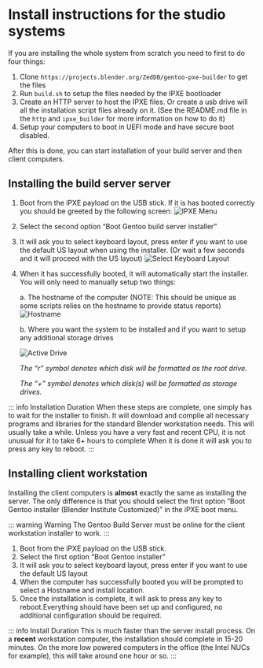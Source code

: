 # Install instructions for the studio systems



If you are installing the whole system from scratch you need to first to do four things:
1. Clone `https://projects.blender.org/ZedDB/gentoo-pxe-builder` to get the files
2. Run `build.sh` to setup the files needed by the IPXE bootloader
3. Create an HTTP server to host the IPXE files. Or create a usb drive will all the installation script files already on it.
    (See the README.md file in the `http` and `ipxe_builder` for more information on how to do it)
4. Setup your computers to boot in UEFI mode and have secure boot disabled.

After this is done, you can start installation of your build server and then client computers.

## Installing the build server server

1. Boot from the iPXE payload on the USB stick. If it is has booted correctly you should be greeted by the following screen:
![IPXE Menu](/media/td-guide/server/gentoo_server_ipxe.png)    
    
2. Select the second option “Boot Gentoo build server installer”
3. It will ask you to select keyboard layout, press enter if you want to use the default US layout when using the installer. (Or wait a few seconds and it will proceed with the US layout) ![Select Keyboard Layout](/media/td-guide/server/gentoo_server_keyboard.png)
    
4. When it has successfully booted, it will automatically start the installer. You will only need to manually setup two things:

    a. The hostname of the computer (NOTE: This should be unique as some scripts relies on the hostname to provide status reports)![Hostname](/media/td-guide/server/gentoo_server_set_hostname.png)
    
    
    b. Where you want the system to be installed and if you want to setup any additional storage drives 

    ![Active Drive](/media/td-guide/server/gentoo_server_active_drive.png)
        
    _The “r” symbol denotes which disk will be formatted as the root drive._

    _The “+” symbol denotes which disk(s) will be formatted as storage drives._
        

::: info  Installation Duration
When these steps are complete, one simply has to wait for the installer to finish. It will download and compile all necessary programs and libraries for the standard Blender workstation needs. This will usually take a while. Unless you have a very fast and recent CPU, it is not unusual for it to take 6+ hours to complete When it is done it will ask you to press any key to reboot.
:::



## Installing client workstation 
Installing the client computers is **almost** exactly the same as installing the server. The only difference is that you should select the first option “Boot Gentoo installer (Blender Institute Customized)” in the iPXE boot menu. 

::: warning Warning
The Gentoo Build Server must be online for the client workstation installer to work.
:::

1. Boot from the iPXE payload on the USB stick.
2. Select the first option “Boot Gentoo installer”
3. It will ask you to select keyboard layout, press enter if you want to use the default US layout
4. When the computer has successfully booted you will be prompted to select a Hostname and install location.
5. Once the installation is complete, it will ask to press any key to reboot.Everything should have been set up and configured, no additional configuration should be required.


::: info Install Duration
This is much faster than the server install process. On a **recent** workstation computer, the installation should complete in 15-20 minutes. On the more low powered computers in the office (the Intel NUCs for example), this will take around one hour or so.
::: 

